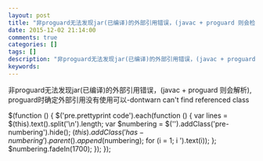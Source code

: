 ```yaml
---
layout: post
title: "非proguard无法发现jar(已编译)的外部引用错误，(javac + proguard 则会检查)"
date: 2015-12-02 21:14:00 
comments: true
categories: []
tags: []
description: "非proguard无法发现jar(已编译)的外部引用错误，(javac + proguard 则会检查)"
keywords: 
---
```



 
  非proguard无法发现jar(已编译)的外部引用错误，(javac + proguard 则会解析), proguard时确定外部引用没有使用可以-dontwarn
  can't find referenced class
 
 
  $(function () {
                $('pre.prettyprint code').each(function () {
                    var lines = $(this).text().split('\n').length;
                    var $numbering = $('').addClass('pre-numbering').hide();
                    $(this).addClass('has-numbering').parent().append($numbering);
                    for (i = 1; i ').text(i));
                    };
                    $numbering.fadeIn(1700);
                });
            });
 



